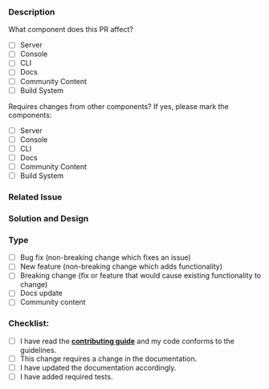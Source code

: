 <!-- Thank you for submitting this PR! :) -->
<!-- Provide a general summary of your changes in the Title above, end with (close #<issue-no>) or (fix #<issue-no>) -->

### Description
<!-- Describe your changes in detail -->

<!-- Please put an `x` in the boxes below -->

What component does this PR affect? 

- [ ] Server
- [ ] Console
- [ ] CLI
- [ ] Docs
- [ ] Community Content
- [ ] Build System

Requires changes from other components? If yes, please mark the components:

- [ ] Server
- [ ] Console
- [ ] CLI
- [ ] Docs
- [ ] Community Content
- [ ] Build System

### Related Issue
<!-- Please make sure you have an issue associated with this Pull Request -->
<!-- If you are suggesting a new feature or change, please discuss it in an issue first -->
<!-- If you are fixing a bug, there should be an issue describing it with steps to reproduce -->
<!-- Please don't forget to add `(close/fix #<issue-no>)` to the pull request title -->

<!-- Please link to the issue here: -->

### Solution and Design
<!-- How is this issue solved/fixed? What is the design? -->
<!-- It's better if we elaborate -->

### Type
<!--- What types of changes does your code introduce? Put an `x` in all the boxes that apply: -->
- [ ] Bug fix (non-breaking change which fixes an issue)
- [ ] New feature (non-breaking change which adds functionality)
- [ ] Breaking change (fix or feature that would cause existing functionality to change)
- [ ] Docs update
- [ ] Community content

### Checklist:
<!-- Go over all the following points, and put an `x` in all the boxes that apply. -->
<!-- If you're unsure about any of these, don't hesitate to ask. We're here to help! -->
- [ ] I have read the **[contributing guide](https://github.com/hasura/graphql-engine/blob/master/CONTRIBUTING.md)** and my code conforms to the guidelines.
- [ ] This change requires a change in the documentation. 
- [ ] I have updated the documentation accordingly.
- [ ] I have added required tests.
